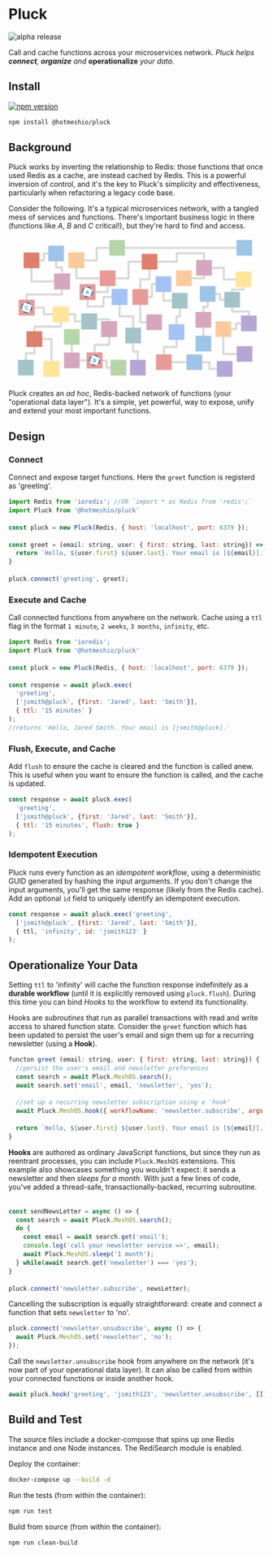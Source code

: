 # Pluck
![alpha release](https://img.shields.io/badge/release-alpha-yellow)

Call and cache functions across your microservices network. *Pluck helps **connect**, **organize** and* **operationalize** *your data*. 

## Install
[![npm version](https://badge.fury.io/js/%40hotmeshio%2Fpluck.svg)](https://badge.fury.io/js/%40hotmeshio%2Fpluck)

```sh
npm install @hotmeshio/pluck
```

## Background
Pluck works by inverting the relationship to Redis: those functions that once used Redis as a cache, are instead cached by Redis. This is a powerful inversion of control, and it's the key to Pluck's simplicity and effectiveness, particularly when refactoring a legacy code base.

Consider the following. It's a typical microservices network, with a tangled mess of services and functions. There's important business logic in there (functions like *A*, *B* and *C* critical!), but they're hard to find and access.

<img src="./img/operational_data_layer.gif" alt="Current State of the microservices network with functions" style="max-width:100%;width:600px;">

Pluck creates an *ad hoc*, Redis-backed network of functions (your "operational data layer"). It's a simple, yet powerful, way to expose, unify and extend your most important functions.

## Design
### Connect
Connect and expose target functions. Here the `greet` function is registerd as 'greeting'.

```javascript
import Redis from 'ioredis'; //OR `import * as Redis from 'redis';`
import Pluck from '@hotmeshio/pluck'

const pluck = new Pluck(Redis, { host: 'localhost', port: 6379 });

const greet = (email: string, user: { first: string, last: string}) => {
  return `Hello, ${user.first} ${user.last}. Your email is [${email}].`;
}

pluck.connect('greeting', greet);
```

### Execute and Cache
Call connected functions from anywhere on the network. Cache using a `ttl` flag in the format `1 minute`, `2 weeks`, `3 months`, `infinity`, etc.

```javascript
import Redis from 'ioredis';
import Pluck from '@hotmeshio/pluck'

const pluck = new Pluck(Redis, { host: 'localhost', port: 6379 });

const response = await pluck.exec(
  'greeting', 
  ['jsmith@pluck', {first: 'Jared', last: 'Smith'}],
  { ttl: '15 minutes' }
);
//returns 'Hello, Jared Smith. Your email is [jsmith@pluck].'
```

### Flush, Execute, and Cache
Add `flush` to ensure the cache is cleared and the function is called anew. This is useful when you want to ensure the function is called, and the cache is updated.

```javascript
const response = await pluck.exec(
  'greeting', 
  ['jsmith@pluck', {first: 'Jared', last: 'Smith'}],
  { ttl: '15 minutes', flush: true }
);
```

### Idempotent Execution
Pluck runs every function as an *idempotent workflow*, using a deterministic GUID generated by hashing the input arguments. If you don't change the input arguments, you'll get the same response (likely from the Redis cache). Add an optional `id` field to uniquely identify an idempotent execution.

```javascript
const response = await pluck.exec('greeting', 
  ['jsmith@pluck', {first: 'Jared', last: 'Smith'}],
  { ttl, 'infinity', id: 'jsmith123' }
);
```

## Operationalize Your Data
Setting `ttl` to 'infinity' will cache the function response indefinitely as a **durable workflow** (until it is explicitly removed using `pluck.flush`). During this time you can bind *Hooks* to the workflow to extend its functionality.

Hooks are *subroutines* that run as parallel transactions with read and write access to shared function state. Consider the `greet` function which has been updated to persist the user's email and sign them up for a recurring newsletter (using a **Hook**).

```javascript
functon greet (email: string, user: { first: string, last: string}) {
  //persist the user's email and newsletter preferences
  const search = await Pluck.MeshOS.search();
  await search.set('email', email, 'newsletter', 'yes');

  //set up a recurring newsletter subscription using a 'hook'
  await Pluck.MeshOS.hook({ workflowName: 'newsletter.subscribe', args: []});

  return `Hello, ${user.first} ${user.last}. Your email is [${email}].`;
}
```

**Hooks** are authored as ordinary JavaScript functions, but since they run as reentrant processes, you can include `Pluck.MeshOS` extensions. This example also showcases something you wouldn't expect: it sends a newsletter and then *sleeps for a month*. With just a few lines of code, you've added a thread-safe, transactionally-backed, recurring subroutine.

```javascript

const sendNewsLetter = async () => {
  const search = await Pluck.MeshOS.search();
  do {
    const email = await search.get('email');
    console.log('call your newsletter service =>', email);
    await Pluck.MeshOS.sleep('1 month');
  } while(await search.get('newsletter') === 'yes');
}

pluck.connect('newsletter.subscribe', newsLetter);
```

Cancelling the subscription is equally straightforward: create and connect a function that sets `newsletter` to 'no'.

```javascript
pluck.connect('newsletter.unsubscribe', async () => {
  await Pluck.MeshOS.set('newsletter', 'no');
});
```

Call the `newsletter.unsubscribe` hook from anywhere on the network (it's now part of your operational data layer). It can also be called from within your connected functions or inside another hook.


```javascript
await pluck.hook('greeting', 'jsmith123', 'newsletter.unsubscribe', []);
```

## Build and Test
The source files include a docker-compose that spins up one Redis instance and one Node instances. The RediSearch module is enabled.

Deploy the container:

```bash
docker-compose up --build -d
```

Run the tests (from within the container):

```bash
npm run test
```

Build from source (from within the container):

```bash
npm run clean-build
```
